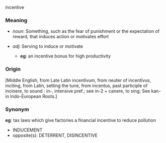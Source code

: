 incentive
### Meaning
+ _noun_: Something, such as the fear of punishment or the expectation of reward, that induces action or motivates effort

+ _adj_: Serving to induce or motivate
    + __eg__: an incentive bonus for high productivity

### Origin

[Middle English, from Late Latin incentīvum, from neuter of incentīvus, inciting, from Latin, setting the tune, from incentus, past participle of incinere, to sound : in-, intensive pref.; see in-2 + canere, to sing; See kan- in Indo-European Roots.]

### Synonym

__eg__: tax laws which give factories a financial incentive to reduce pollution

+ INDUCEMENT
+ opposite(s): DETERRENT, DISINCENTIVE


